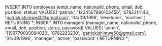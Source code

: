  INSERT INTO employees 
    (empl_name, nationalId, phone, email, dob, position, status)
      VALUES(
      'patrick', 
      '1234567890123456',
      '0782214140',
      'patrickishimwe40@gmail.com',
      '04/09/1996',
      'developer',
      'inactive' 
      ) RETURNING *;
      INSERT INTO managers 
      (manager_name, nationalId, phone, email, dob, position, status, password)
        VALUES(
        'admin', 
        '1199770030084020',
        '0782223230',
        'patrickishimwe50@gmail.com',
        '04/09/1996',
        'manager',
        'active',
        'password'
        ) RETURNING *;  

